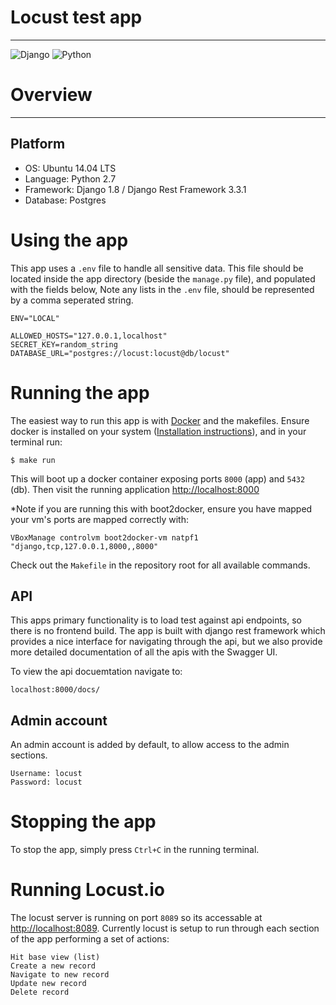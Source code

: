 Locust test app
===========

***

![Django](https://lh5.googleusercontent.com/-BjCviey1170/AAAAAAAAAAI/AAAAAAAAABQ/A9zxQUjc3C4/photo.jpg?sz=64)
![Python](http://blog.magiksys.net/sites/default/files/pictures/python-logo-64.png)


Overview
========

***

Platform
--------

* OS: Ubuntu 14.04 LTS
* Language: Python 2.7
* Framework: Django 1.8 / Django Rest Framework 3.3.1
* Database: Postgres


Using the app
=============

This app uses a `.env` file to handle all sensitive data. This file should be located inside the app directory (beside the `manage.py` file), and populated with the fields below, Note any lists in the `.env` file, should be represented by a comma seperated string.

    ENV="LOCAL"

    ALLOWED_HOSTS="127.0.0.1,localhost"
    SECRET_KEY=random_string
    DATABASE_URL="postgres://locust:locust@db/locust"


Running the app
===============

The easiest way to run this app is with [Docker][docker] and the makefiles.
Ensure docker is installed on your system ([Installation instructions][docker_compose_install]), and in your terminal run:

    $ make run

This will boot up a docker container exposing ports `8000` (app) and `5432` (db). Then visit the running application [http://localhost:8000](http://localhost:8000)


*Note if you are running this with boot2docker, ensure you have mapped your vm's ports are mapped correctly with:

    VBoxManage controlvm boot2docker-vm natpf1 "django,tcp,127.0.0.1,8000,,8000"


Check out the `Makefile` in the repository root for all available commands.


API
-------------

This apps primary functionality is to load test against api endpoints, so there is no frontend build. The app is built with django rest framework which provides a nice interface for navigating through the api, but we also provide more detailed documentation of all the apis with the Swagger UI.

To view the api docuemtation navigate to:

    localhost:8000/docs/


Admin account
-------------

An admin account is added by default, to allow access to the admin sections.

    Username: locust
    Password: locust


Stopping the app
===============

To stop the app, simply press `Ctrl+C` in the running terminal.


Running Locust.io
===============

The locust server is running on port `8089` so its accessable at [http://localhost:8089](http://localhost:8089).
Currently locust is setup to run through each section of the app performing a set of actions:

    Hit base view (list)
    Create a new record
    Navigate to new record
    Update new record
    Delete record

[docker]: https://docker.io  "Docker"
[docker_compose_install]: https://docs.docker.com/compose/install/  "Docker & Compose Installation"
